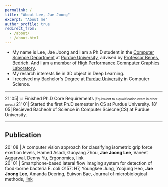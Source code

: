 ```yaml
---
permalink: /
title: "About Lee, Jae Joong"
excerpt: "About me"
author_profile: true
redirect_from:
  - /about/
  - /about.html
---
```


- My name is Lee, Jae Joong and I am a Ph.D student in the [Computer Science Department](https://www.cs.purdue.edu/) at [Purdue University](https://www.purdue.edu/), advised by [Professor Benes, Bedrich](http://hpcg.purdue.edu/bbenes/). And I am a [member](http://hpcg.purdue.edu/bbenes/students/) of [High Performance Comnputer Graphics Laboratory](http://hpcg.purdue.edu/).
  <br/>
- My resarch interests lie in 3D object in Deep Learning.
  <br/>
- I received my Bachelor's Degree at [Purdue University](https://www.purdue.edu/) in Computer Science.

---

21'.05| 💥 Finished Ph.D Core Requirements<font size="1"> (Equivalent to a qualification exam in other univs.)</font>
21' 01| Started the first Ph.D semester in CS at Purdue University.
18' 05| Recieved Bacheolr of Science in Computer Sciecne(CS) at Purdue University.

---

## Publication


20' 08 | A computer vision approach for classifying isometric grip force exertion levels, Hamed Asadi, Guoyang Zhou, **Jae Joong Lee**, Vaneet Aggarwal, Denny Yu, Ergonomics, [link](https://www.tandfonline.com/doi/full/10.1080/00140139.2020.1745898)
<br>
20' 01 | Smartphone-based lateral flow imaging system for detection of food-borne bacteria E. coli O157: H7, Youngkee Jung, Yoojung Heo, **Jae Joong Lee**, Amanda Deering, Euiwon Bae, Journal of microbiological methods, [link](https://www.sciencedirect.com/science/article/pii/S0167701219308942)